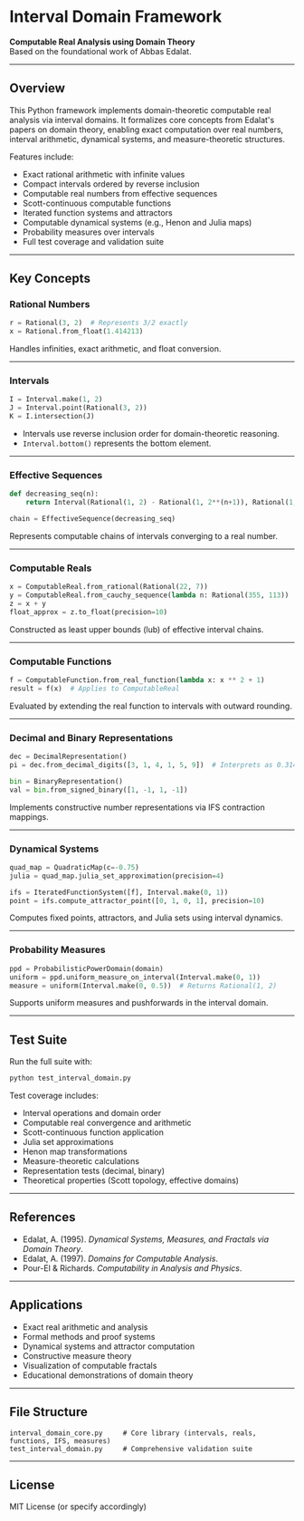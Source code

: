 # Interval Domain Framework

**Computable Real Analysis using Domain Theory**  
Based on the foundational work of Abbas Edalat.

---

## Overview

This Python framework implements domain-theoretic computable real analysis via interval domains. It formalizes core concepts from Edalat's papers on domain theory, enabling exact computation over real numbers, interval arithmetic, dynamical systems, and measure-theoretic structures.

Features include:

- Exact rational arithmetic with infinite values  
- Compact intervals ordered by reverse inclusion  
- Computable real numbers from effective sequences  
- Scott-continuous computable functions  
- Iterated function systems and attractors  
- Computable dynamical systems (e.g., Henon and Julia maps)  
- Probability measures over intervals  
- Full test coverage and validation suite  

---

## Key Concepts

### Rational Numbers

```python
r = Rational(3, 2)  # Represents 3/2 exactly
x = Rational.from_float(1.414213)
```

Handles infinities, exact arithmetic, and float conversion.

---

### Intervals

```python
I = Interval.make(1, 2)
J = Interval.point(Rational(3, 2))
K = I.intersection(J)
```

- Intervals use reverse inclusion order for domain-theoretic reasoning.
- `Interval.bottom()` represents the bottom element.

---

### Effective Sequences

```python
def decreasing_seq(n): 
    return Interval(Rational(1, 2) - Rational(1, 2**(n+1)), Rational(1, 2) + Rational(1, 2**(n+1)))

chain = EffectiveSequence(decreasing_seq)
```

Represents computable chains of intervals converging to a real number.

---

### Computable Reals

```python
x = ComputableReal.from_rational(Rational(22, 7))
y = ComputableReal.from_cauchy_sequence(lambda n: Rational(355, 113))
z = x + y
float_approx = z.to_float(precision=10)
```

Constructed as least upper bounds (lub) of effective interval chains.

---

### Computable Functions

```python
f = ComputableFunction.from_real_function(lambda x: x ** 2 + 1)
result = f(x)  # Applies to ComputableReal
```

Evaluated by extending the real function to intervals with outward rounding.

---

### Decimal and Binary Representations

```python
dec = DecimalRepresentation()
pi = dec.from_decimal_digits([3, 1, 4, 1, 5, 9])  # Interprets as 0.314159...

bin = BinaryRepresentation()
val = bin.from_signed_binary([1, -1, 1, -1])
```

Implements constructive number representations via IFS contraction mappings.

---

### Dynamical Systems

```python
quad_map = QuadraticMap(c=-0.75)
julia = quad_map.julia_set_approximation(precision=4)

ifs = IteratedFunctionSystem([f], Interval.make(0, 1))
point = ifs.compute_attractor_point([0, 1, 0, 1], precision=10)
```

Computes fixed points, attractors, and Julia sets using interval dynamics.

---

### Probability Measures

```python
ppd = ProbabilisticPowerDomain(domain)
uniform = ppd.uniform_measure_on_interval(Interval.make(0, 1))
measure = uniform(Interval.make(0, 0.5))  # Returns Rational(1, 2)
```

Supports uniform measures and pushforwards in the interval domain.

---

## Test Suite

Run the full suite with:

```bash
python test_interval_domain.py
```

Test coverage includes:

- Interval operations and domain order  
- Computable real convergence and arithmetic  
- Scott-continuous function application  
- Julia set approximations  
- Henon map transformations  
- Measure-theoretic calculations  
- Representation tests (decimal, binary)  
- Theoretical properties (Scott topology, effective domains)  

---

## References

- Edalat, A. (1995). *Dynamical Systems, Measures, and Fractals via Domain Theory*.  
- Edalat, A. (1997). *Domains for Computable Analysis*.  
- Pour-El & Richards. *Computability in Analysis and Physics*.  

---

## Applications

- Exact real arithmetic and analysis  
- Formal methods and proof systems  
- Dynamical systems and attractor computation  
- Constructive measure theory  
- Visualization of computable fractals  
- Educational demonstrations of domain theory  

---

## File Structure

```
interval_domain_core.py     # Core library (intervals, reals, functions, IFS, measures)
test_interval_domain.py     # Comprehensive validation suite
```

---

## License

MIT License (or specify accordingly)
